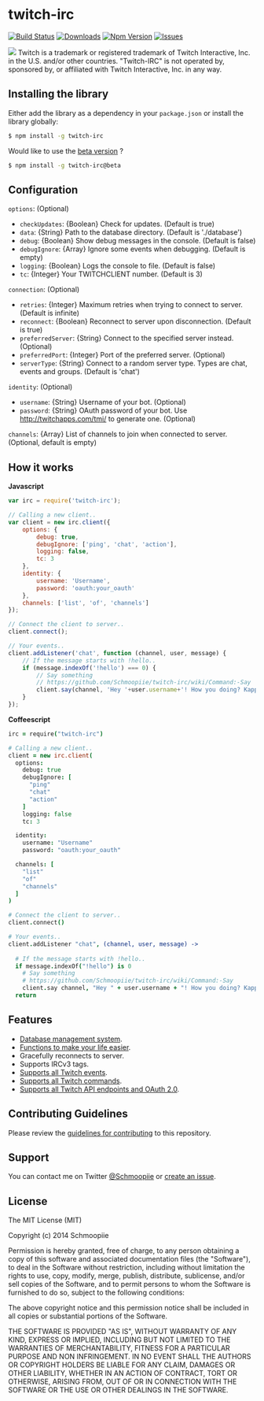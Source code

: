 # twitch-irc
[![Build Status](https://secure.travis-ci.org/Schmoopiie/twitch-irc.png?branch=master)](https://travis-ci.org/Schmoopiie/twitch-irc) [![Downloads](http://img.shields.io/npm/dm/twitch-irc.svg)](https://www.npmjs.org/package/twitch-irc) [![Npm Version](http://img.shields.io/npm/v/twitch-irc.svg)](https://www.npmjs.org/package/twitch-irc) [![Issues](http://img.shields.io/github/issues/schmoopiie/twitch-irc.svg)](https://github.com/Schmoopiie/twitch-irc/issues)

![](http://i.imgur.com/7PMEvN5.png)
Twitch is a trademark or registered trademark of Twitch Interactive, Inc. in the U.S. and/or other countries. "Twitch-IRC" is not operated by, sponsored by, or affiliated with Twitch Interactive, Inc. in any way.

## Installing the library

Either add the library as a dependency in your ``package.json`` or install the library globally:

```bash
$ npm install -g twitch-irc
```

Would like to use the [beta version](https://github.com/Schmoopiie/twitch-irc/tree/1.1.1b) ?

```bash
$ npm install -g twitch-irc@beta
```

## Configuration

``options``: (Optional)
- ``checkUpdates``: {Boolean} Check for updates. (Default is true)
- ``data``: {String} Path to the database directory. (Default is './database')
- ``debug``: {Boolean} Show debug messages in the console. (Default is false)
- ``debugIgnore``: {Array} Ignore some events when debugging. (Default is empty)
- ``logging``: {Boolean} Logs the console to file. (Default is false)
- ``tc``: {Integer} Your TWITCHCLIENT number. (Default is 3)

``connection``: (Optional)
- ``retries``: {Integer} Maximum retries when trying to connect to server. (Default is infinite)
- ``reconnect``: {Boolean} Reconnect to server upon disconnection. (Default is true)
- ``preferredServer``: {String} Connect to the specified server instead. (Optional)
- ``preferredPort``: {Integer} Port of the preferred server. (Optional)
- ``serverType``: {String} Connect to a random server type. Types are chat, events and groups. (Default is 'chat')

``identity``: (Optional)
- ``username``: {String} Username of your bot. (Optional)
- ``password``: {String} OAuth password of your bot. Use http://twitchapps.com/tmi/ to generate one. (Optional)

``channels``: {Array} List of channels to join when connected to server. (Optional, default is empty)

## How it works

**Javascript**
```javascript
var irc = require('twitch-irc');

// Calling a new client..
var client = new irc.client({
    options: {
        debug: true,
        debugIgnore: ['ping', 'chat', 'action'],
        logging: false,
        tc: 3
    },
    identity: {
        username: 'Username',
        password: 'oauth:your_oauth'
    },
    channels: ['list', 'of', 'channels']
});

// Connect the client to server..
client.connect();

// Your events..
client.addListener('chat', function (channel, user, message) {
    // If the message starts with !hello..
    if (message.indexOf('!hello') === 0) {
        // Say something
        // https://github.com/Schmoopiie/twitch-irc/wiki/Command:-Say
        client.say(channel, 'Hey '+user.username+'! How you doing? Kappa');
    }
});
```

**Coffeescript**
```coffeescript
irc = require("twitch-irc")

# Calling a new client..
client = new irc.client(
  options:
    debug: true
    debugIgnore: [
      "ping"
      "chat"
      "action"
    ]
    logging: false
    tc: 3

  identity:
    username: "Username"
    password: "oauth:your_oauth"

  channels: [
    "list"
    "of"
    "channels"
  ]
)

# Connect the client to server..
client.connect()

# Your events..
client.addListener "chat", (channel, user, message) ->
  
  # If the message starts with !hello..
  if message.indexOf("!hello") is 0
    # Say something
    # https://github.com/Schmoopiie/twitch-irc/wiki/Command:-Say
    client.say channel, "Hey " + user.username + "! How you doing? Kappa"
  return
```

## Features

- [Database management system](https://github.com/Schmoopiie/twitch-irc/wiki/Database).
- [Functions to make your life easier](https://github.com/Schmoopiie/twitch-irc/wiki/Utils).
- Gracefully reconnects to server.
- Supports IRCv3 tags.
- [Supports all Twitch events](https://github.com/Schmoopiie/twitch-irc/wiki/Events).
- [Supports all Twitch commands](https://github.com/Schmoopiie/twitch-irc/wiki/Commands).
- [Supports all Twitch API endpoints and OAuth 2.0](https://github.com/Schmoopiie/twitch-irc/wiki/Twitch-API).

## Contributing Guidelines

Please review the [guidelines for contributing](https://github.com/Schmoopiie/twitch-irc/wiki/Contributing) to this repository.

## Support

You can contact me on Twitter [@Schmoopiie](https://twitter.com/Schmoopiie/) or [create an issue](https://github.com/Schmoopiie/twitch-irc/issues/new).

## License

The MIT License (MIT)

Copyright (c) 2014 Schmoopiie

Permission is hereby granted, free of charge, to any person obtaining a copy
of this software and associated documentation files (the "Software"), to deal
in the Software without restriction, including without limitation the rights
to use, copy, modify, merge, publish, distribute, sublicense, and/or sell
copies of the Software, and to permit persons to whom the Software is
furnished to do so, subject to the following conditions:

The above copyright notice and this permission notice shall be included in
all copies or substantial portions of the Software.

THE SOFTWARE IS PROVIDED "AS IS", WITHOUT WARRANTY OF ANY KIND, EXPRESS OR
IMPLIED, INCLUDING BUT NOT LIMITED TO THE WARRANTIES OF MERCHANTABILITY,
FITNESS FOR A PARTICULAR PURPOSE AND NON INFRINGEMENT. IN NO EVENT SHALL THE
AUTHORS OR COPYRIGHT HOLDERS BE LIABLE FOR ANY CLAIM, DAMAGES OR OTHER
LIABILITY, WHETHER IN AN ACTION OF CONTRACT, TORT OR OTHERWISE, ARISING FROM,
OUT OF OR IN CONNECTION WITH THE SOFTWARE OR THE USE OR OTHER DEALINGS IN
THE SOFTWARE.
